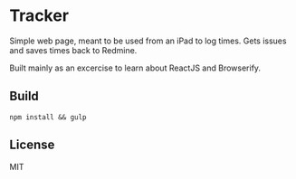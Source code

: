 # Tracker

Simple web page, meant to be used from an iPad to log times. Gets issues and saves times back to Redmine.

Built mainly as an excercise to learn about ReactJS and Browserify.

## Build

`npm install && gulp`

## License

MIT
